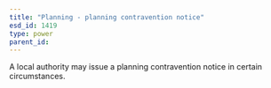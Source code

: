 ```yaml
---
title: "Planning - planning contravention notice"
esd_id: 1419
type: power
parent_id:  
---
```


A local authority may issue a planning contravention notice in certain circumstances.

